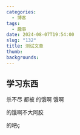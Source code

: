```yaml
---
categories:
  - 博客
tags:
  - 趣事
date: 2024-08-07T19:54:00
slug: "132"
title: 测试文章
thumb: 
backgrounds:
---
```


## 学习东西
杀不尽 都被
的饿啊 饿啊

的饿啊不大阿胶

的吧ç